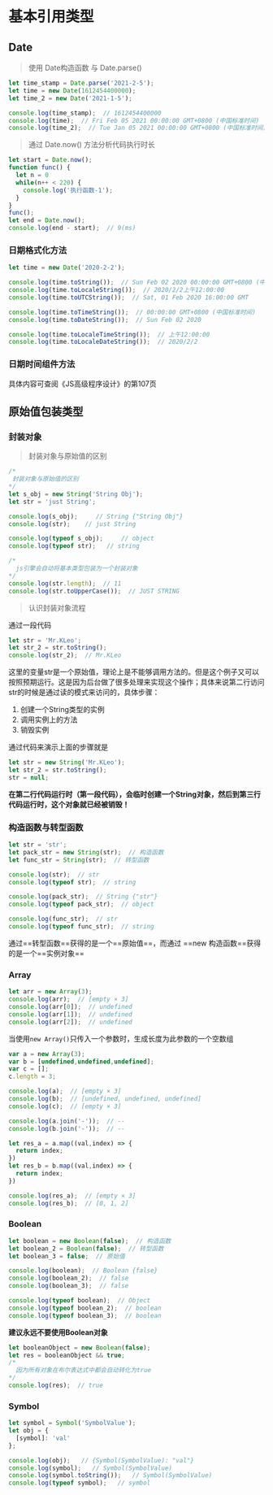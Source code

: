 # 基本引用类型

## Date

> 使用 Date构造函数 与 Date.parse()

```js
let time_stamp = Date.parse('2021-2-5');
let time = new Date(1612454400000);
let time_2 = new Date('2021-1-5');

console.log(time_stamp);  // 1612454400000
console.log(time);  // Fri Feb 05 2021 00:00:00 GMT+0800 (中国标准时间)
console.log(time_2);  // Tue Jan 05 2021 00:00:00 GMT+0800 (中国标准时间)
```

> 通过 Date.now() 方法分析代码执行时长

```js
let start = Date.now();
function func() {
  let n = 0
  while(n++ < 220) {
    console.log('执行函数-1');
  }
}
func();
let end = Date.now();
console.log(end - start);  // 9(ms)
```

### 日期格式化方法

```js
let time = new Date('2020-2-2');

console.log(time.toString());  // Sun Feb 02 2020 00:00:00 GMT+0800 (中国标准时间)
console.log(time.toLocaleString());  // 2020/2/2上午12:00:00
console.log(time.toUTCString());  // Sat, 01 Feb 2020 16:00:00 GMT

console.log(time.toTimeString());  // 00:00:00 GMT+0800 (中国标准时间)
console.log(time.toDateString());  // Sun Feb 02 2020

console.log(time.toLocaleTimeString());  // 上午12:00:00
console.log(time.toLocaleDateString());  // 2020/2/2
```

### 日期时间组件方法

具体内容可查阅《JS高级程序设计》的第107页

## 原始值包装类型

### 封装对象

> 封装对象与原始值的区别

```js
/* 
 封装对象与原始值的区别
*/
let s_obj = new String('String Obj');
let str = 'just String';

console.log(s_obj);     // String {"String Obj"}
console.log(str);    // just String

console.log(typeof s_obj);     // object
console.log(typeof str);   // string

/* 
  js引擎会自动将基本类型包装为一个封装对象
*/
console.log(str.length);  // 11
console.log(str.toUpperCase());  // JUST STRING
```

> 认识封装对象流程

通过一段代码

```js
let str = 'Mr.KLeo';
let str_2 = str.toString();
console.log(str_2);  // Mr.KLeo
```

这里的变量str是一个原始值，理论上是不能够调用方法的。但是这个例子又可以按照预期运行。这是因为后台做了很多处理来实现这个操作；具体来说第二行访问str的时候是通过读的模式来访问的，具体步骤：

1. 创建一个String类型的实例
2. 调用实例上的方法
3. 销毁实例

通过代码来演示上面的步骤就是

```js
let str = new String('Mr.KLeo');
let str_2 = str.toString();
str = null;
```

**在第二行代码运行时（第一段代码），会临时创建一个String对象，然后到第三行代码运行时，这个对象就已经被销毁！**

### 构造函数与转型函数

```js
let str = 'str';
let pack_str = new String(str);  // 构造函数
let func_str = String(str);  // 转型函数

console.log(str);  // str
console.log(typeof str);  // string

console.log(pack_str);  // String {"str"} 
console.log(typeof pack_str);  // object

console.log(func_str);  // str
console.log(typeof func_str);  // string
```

通过==转型函数==获得的是一个==原始值==，而通过 ==new 构造函数==获得的是一个==实例对象==

### Array

```js
let arr = new Array(3);
console.log(arr);  // [empty × 3]
console.log(arr[0]);  // undefined
console.log(arr[1]);  // undefined
console.log(arr[2]);  // undefined
```

当使用`new Array()`只传入一个参数时，生成长度为此参数的一个空数组

```js
var a = new Array(3);
var b = [undefined,undefined,undefined];
var c = [];
c.length = 3;

console.log(a);  // [empty × 3]
console.log(b);  // [undefined, undefined, undefined]
console.log(c);  // [empty × 3]

console.log(a.join('-'));  // --
console.log(b.join('-'));  // --

let res_a = a.map((val,index) => {
  return index;
})
let res_b = b.map((val,index) => {
  return index;
})

console.log(res_a);  // [empty × 3]
console.log(res_b);  // [0, 1, 2]
```

### Boolean

```js
let boolean = new Boolean(false);  // 构造函数
let boolean_2 = Boolean(false);  // 转型函数
let boolean_3 = false;  // 原始值

console.log(boolean);  // Boolean {false}
console.log(boolean_2);  // false
console.log(boolean_3);  // false

console.log(typeof boolean);  // Object
console.log(typeof boolean_2);  // boolean
console.log(typeof boolean_3);  // boolean
```

**建议永远不要使用Boolean对象**

```js
let booleanObject = new Boolean(false);
let res = booleanObject && true;
/* 
  因为所有对象在布尔表达式中都会自动转化为true
*/
console.log(res);  // true
```

### Symbol

```js
let symbol = Symbol('SymbolValue');
let obj = {
  [symbol]: 'val'
};

console.log(obj);   // {Symbol(SymbolValue): "val"}
console.log(symbol);   // Symbol(SymbolValue)
console.log(symbol.toString());   // Symbol(SymbolValue)
console.log(typeof symbol);   // symbol
```
